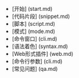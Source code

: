 * [开始] (start.md)
* [代码片段] (snippet.md)
* [脚本] (script.md)
* [模式] (mode.md)
* [命令窗口] (cli.md)
* [语法着色] (syntax.md)
* [Web形式插件] (web.md)
* [命令行参数] (cli.md)
* [常见问题] (qa.md)


